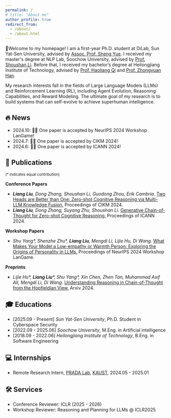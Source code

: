 ```yaml
---
permalink: /
# title: "About me"
author_profile: true
redirect_from: 
  - /about/
  - /about.html
---
```


👋Welcome to my homepage! I am a first-year Ph.D. student at DiLab, Sun Yat-Sen University, advised by [Assoc. Prof. Sheng Yue](https://scholar.google.com/citations?user=Mc_MN_MAAAAJ). 
I received my master's degree at NLP Lab, Soochow University, advised by [Prof. Shoushan Li](https://scholar.google.com/citations?user=ZRGSxdUAAAAJ). 
Before that, I received my bachelor’s degree at Heilongjiang Institute of Technology, advised by [Prof. Haoliang Qi](https://scholar.google.com/citations?user=R6Ouo-cAAAAJ) and [Prof. Zhongyuan Han](https://scholar.google.com/citations?user=mep07fMAAAAJ).

My research interests fall in the fields of Large Language Models (LLMs) and Reinforcement Learning (RL), including Agent Evolution, Reasoning Capabilities, and Reward Modeling. 
The ultimate goal of my research is to build systems that can self-evolve to achieve superhuman intelligence.

## 🔥 News
- 2024.10: 🎉🎉 One paper is accepted by NeurIPS 2024 Workshop LanGame!
- 2024.7: 🎉🎉 One paper is accepted by CIKM 2024!
- 2024.6: 🎉🎉 One paper is accepted by ICANN 2024!

## 📝 Publications

<small>(* indicates equal contribution)</small>

**Conference Papers**
- _**Liang Liu**, Dong Zhang, Shoushan Li, Guodong Zhou, Erik Cambria._ [Two Heads are Better than One: Zero-shot Cognitive Reasoning via Multi-LLM Knowledge Fusion.](https://dl.acm.org/doi/abs/10.1145/3627673.3679744) Proceedings of CIKM 2024.
- _**Liang Liu**, Dong Zhang, Suyang Zhu, Shoushan Li._ [Generative Chain-of-Thought for Zero-shot Cognitive Reasoning.](https://link.springer.com/chapter/10.1007/978-3-031-72344-5_22) Proceedings of ICANN 2024.
  
**Workshop Papers**
- _Shu Yang*, Shenzhe Zhu*, **Liang Liu**, Mengdi Li, Lijie Hu, Di Wang._ [What Makes Your Model a Low-empathy or Warmth Person: Exploring the Origins of Personality in LLMs.](https://openreview.net/pdf?id=yTPbrLyOgd) Proceedings of NeurIPS 2024 Workshop LanGame.

**Preprints**
- _Lijie Hu*, **Liang Liu***, Shu Yang*, Xin Chen, Zhen Tan, Muhammad Asif Ali, Mengdi Li, Di Wang._ [Understanding Reasoning in Chain-of-Thought from the Hopfieldian View.](https://arxiv.org/pdf/2410.03595) Arxiv 2024.

## 🎓 Educations
- [2025.09 - Present] _Sun Yat-Sen University_, Ph.D. Student in Cyberspace Security
- [2022.09 - 2025.06] _Soochow University_, M.Eng. in Artificial intelligence
- [2018.09 - 2022.06] _Heilongjiang Institute of Technology_, B.Eng. in Software Engineering

## 💻 Internships
- Remote Research Intern, [PRADA Lab](https://pradalab1.github.io/), [KAUST](https://www.kaust.edu.sa/), 2024.05 - 2025.01

## 🛠️ Services
- Conference Reviewer: ICLR (2025 - 2026)
- Workshop Reviewer: Reasoning and Planning for LLMs @ ICLR2025

